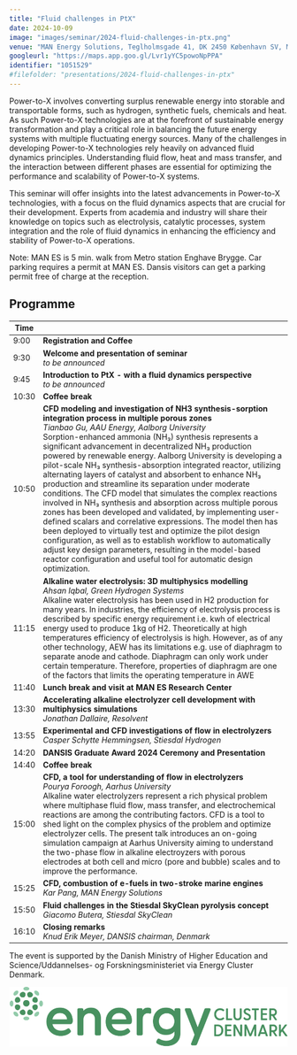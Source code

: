 ```yaml
---
title: "Fluid challenges in PtX"
date: 2024-10-09
image: "images/seminar/2024-fluid-challenges-in-ptx.png"
venue: "MAN Energy Solutions, Teglholmsgade 41, DK 2450 København SV, Medarbejderhuset/Employee House"
googleurl: "https://maps.app.goo.gl/Lvr1yYC5powoNpPPA"
identifier: "1051529"
#filefolder: "presentations/2024-fluid-challenges-in-ptx"
---
```


Power-to-X involves converting surplus renewable energy into storable and transportable forms, such as hydrogen, synthetic fuels, chemicals and heat. As such Power-to-X technologies are at the forefront of sustainable energy transformation and play a critical role in balancing the future energy systems with multiple fluctuating energy sources.
Many of the challenges in developing Power-to-X technologies rely heavily on advanced fluid dynamics principles. Understanding fluid flow, heat and mass transfer, and the interaction between different phases are essential for optimizing the performance and scalability of Power-to-X systems.

This seminar will offer insights into the latest advancements in Power-to-X technologies, with a focus on the fluid dynamics aspects that are crucial for their development. Experts from academia and industry will share their knowledge on topics such as electrolysis, catalytic processes, system integration and the role of fluid dynamics in enhancing the efficiency and stability of Power-to-X operations.

Note: MAN ES is 5 min. walk from Metro station Enghave Brygge. Car parking requires a permit at MAN ES. Dansis visitors can get a parking permit free of charge at the reception.

## Programme

| Time  |                        |
| ----- | ---------------------- |
|  9:00 | **Registration and Coffee** |
|  9:30 | **Welcome and presentation of seminar** <br> *to be announced* |
|  9:45 | **Introduction to PtX - with a fluid dynamics perspective** <br> *to be announced* |
| 10:30 | **Coffee break** |
| 10:50 | **CFD modeling and  investigation of NH3 synthesis-sorption integration process in multiple porous zones** <br> *Tianbao Gu, AAU Energy, Aalborg University* <br> Sorption-enhanced ammonia (NH₃) synthesis represents a significant advancement in decentralized NH₃ production powered by renewable energy. Aalborg University is developing a pilot-scale NH₃ synthesis-absorption integrated reactor, utilizing alternating layers of catalyst and absorbent to enhance NH₃ production and streamline its separation under moderate conditions. The CFD model that simulates the complex reactions involved in NH₃ synthesis and absorption across multiple porous zones has been developed and validated, by implementing user-defined scalars and correlative expressions. The model then has been deployed to virtually test and optimize the pilot design configuration, as well as to establish workflow to automatically adjust key design parameters, resulting in the model-based reactor configuration and useful tool for automatic design optimization.|
| 11:15 | **Alkaline water electrolysis: 3D multiphysics modelling** <br> *Ahsan Iqbal, Green Hydrogen Systems* <br> Alkaline water electrolysis has been used in H2 production for many years. In industries, the efficiency of electrolysis process is described by specific energy requirement i.e. kwh of electrical energy used to produce 1kg of H2. Theoretically at high temperatures efficiency of electrolysis is high. However, as of any other technology, AEW has its limitations e.g. use of diaphragm to separate anode and cathode. Diaphragm can only work under certain temperature. Therefore, properties of diaphragm are one of the factors that limits the operating temperature in AWE |
| 11:40 | **Lunch break and visit at MAN ES Research Center** |
| 13:30 | **Accelerating alkaline electrolyzer cell development with multiphysics simulations** <br> *Jonathan Dallaire, Resolvent* |
| 13:55 | **Experimental and CFD investigations of flow in electrolyzers** <br> *Casper Schytte Hemmingsen, Stiesdal Hydrogen* |
| 14:20 | **DANSIS Graduate Award 2024 Ceremony and Presentation** |
| 14:40 | **Coffee break** |
| 15:00 | **CFD, a tool for understanding of flow in electrolyzers** <br> *Pourya Foroogh, Aarhus University* <br> Alkaline water electrolyzers represent a rich physical problem where multiphase fluid flow, mass transfer, and electrochemical reactions are among the contributing factors. CFD is a tool to shed light on the complex physics of the problem and optimize electrolyzer cells. The present talk introduces an on-going simulation campaign at Aarhus University aiming to understand the two-phase flow in alkaline electroyzers with porous electrodes at both cell and micro (pore and bubble) scales and to improve the performance. |
| 15:25 | **CFD, combustion of e-fuels in two-stroke marine engines** <br> *Kar Pang, MAN Energy Solutions* |
| 15:50 | **Fluid challenges in the Stiesdal SkyClean pyrolysis concept** <br> *Giacomo Butera, Stiesdal SkyClean* |
| 16:10 | **Closing remarks** <br> *Knud Erik Meyer, DANSIS chairman, Denmark* | 

The event is supported by the Danish Ministry of Higher Education and Science/Uddannelses- og Forskningsministeriet via Energy Cluster Denmark.

![ECD](/images/logo/ecd.png)
